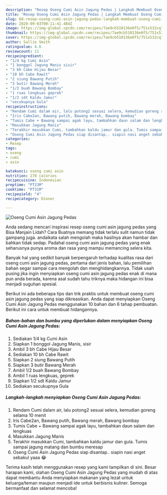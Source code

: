 ```yaml
---
description: "Resep Oseng Cumi Asin Jagung Pedas | Langkah Membuat Oseng Cumi Asin Jagung Pedas Yang Bisa Manjain Lidah"
title: "Resep Oseng Cumi Asin Jagung Pedas | Langkah Membuat Oseng Cumi Asin Jagung Pedas Yang Bisa Manjain Lidah"
slug: 68-resep-oseng-cumi-asin-jagung-pedas-langkah-membuat-oseng-cumi-asin-jagung-pedas-yang-bisa-manjain-lidah
date: 2020-09-03T00:11:41.484Z
image: https://img-global.cpcdn.com/recipes/7ae9cb510136e0f5/751x532cq70/oseng-cumi-asin-jagung-pedas-foto-resep-utama.jpg
thumbnail: https://img-global.cpcdn.com/recipes/7ae9cb510136e0f5/751x532cq70/oseng-cumi-asin-jagung-pedas-foto-resep-utama.jpg
cover: https://img-global.cpcdn.com/recipes/7ae9cb510136e0f5/751x532cq70/oseng-cumi-asin-jagung-pedas-foto-resep-utama.jpg
author: Sallie Smith
ratingvalue: 4.6
reviewcount: 11
recipeingredient:
- "1/4 kg Cumi Asin"
- "1 bonggol Jagung Manis sisir"
- "3 bh Cabe Hijau Besar"
- "10 bh Cabe Rawit"
- "2 siung Bawang Putih"
- "3 butir Bawang Merah"
- "1/2 buah Bawang Bombay"
- "1 ruas lengkuas geprek"
- "1/2 sdt Kaldu Jamur"
- "secukupnya Gula"
recipeinstructions:
- "Rendam Cumi dalam air, lalu potong2 sesuai selera, kemudian goreng selama 10 menit"
- "Iris Cabe2an, Bawang putih, Bawang merah, Bawang bombay"
- "Tumis Cabe + Bawang sampai agak layu, tambahkan daun salam dan lengkuas"
- "Masukkan Jagung Manis"
- "Terakhir masukkan Cumi, tambahkan kaldu jamur dan gula. Tumis sampai jagung matang dan bumbu meresap"
- "Oseng Cumi Asin Jagung Pedas siap disantap.. siapin nasi anget sebakul yaaa 😂"
categories:
- Resep
tags:
- oseng
- cumi
- asin

katakunci: oseng cumi asin 
nutrition: 278 calories
recipecuisine: Indonesian
preptime: "PT23M"
cooktime: "PT31M"
recipeyield: "4"
recipecategory: Dinner

---
```



![Oseng Cumi Asin Jagung Pedas](https://img-global.cpcdn.com/recipes/7ae9cb510136e0f5/751x532cq70/oseng-cumi-asin-jagung-pedas-foto-resep-utama.jpg)

Anda sedang mencari inspirasi resep oseng cumi asin jagung pedas yang Bisa Manjain Lidah? Cara Buatnya memang tidak terlalu sulit namun tidak gampang juga. andaikata salah mengolah maka hasilnya akan hambar dan bahkan tidak sedap. Padahal oseng cumi asin jagung pedas yang enak seharusnya punya aroma dan rasa yang mampu memancing selera kita.



Banyak hal yang sedikit banyak berpengaruh terhadap kualitas rasa dari oseng cumi asin jagung pedas, pertama dari jenis bahan, lalu pemilihan bahan segar sampai cara mengolah dan menghidangkannya. Tidak usah pusing jika ingin menyiapkan oseng cumi asin jagung pedas enak di mana pun anda berada, karena asal sudah tahu triknya maka hidangan ini bisa menjadi suguhan spesial.


Berikut ini ada beberapa tips dan trik praktis untuk membuat oseng cumi asin jagung pedas yang siap dikreasikan. Anda dapat menyiapkan Oseng Cumi Asin Jagung Pedas menggunakan 10 bahan dan 6 tahap pembuatan. Berikut ini cara untuk membuat hidangannya.

<!--inarticleads1-->

##### Bahan-bahan dan bumbu yang diperlukan dalam menyiapkan Oseng Cumi Asin Jagung Pedas:

1. Sediakan 1/4 kg Cumi Asin
1. Siapkan 1 bonggol Jagung Manis, sisir
1. Ambil 3 bh Cabe Hijau Besar
1. Sediakan 10 bh Cabe Rawit
1. Siapkan 2 siung Bawang Putih
1. Siapkan 3 butir Bawang Merah
1. Ambil 1/2 buah Bawang Bombay
1. Ambil 1 ruas lengkuas, geprek
1. Siapkan 1/2 sdt Kaldu Jamur
1. Sediakan secukupnya Gula




<!--inarticleads2-->

##### Langkah-langkah menyiapkan Oseng Cumi Asin Jagung Pedas:

1. Rendam Cumi dalam air, lalu potong2 sesuai selera, kemudian goreng selama 10 menit
1. Iris Cabe2an, Bawang putih, Bawang merah, Bawang bombay
1. Tumis Cabe + Bawang sampai agak layu, tambahkan daun salam dan lengkuas
1. Masukkan Jagung Manis
1. Terakhir masukkan Cumi, tambahkan kaldu jamur dan gula. Tumis sampai jagung matang dan bumbu meresap
1. Oseng Cumi Asin Jagung Pedas siap disantap.. siapin nasi anget sebakul yaaa 😂




Terima kasih telah menggunakan resep yang kami tampilkan di sini. Besar harapan kami, olahan Oseng Cumi Asin Jagung Pedas yang mudah di atas dapat membantu Anda menyiapkan makanan yang lezat untuk keluarga/teman maupun menjadi ide untuk berbisnis kuliner. Semoga bermanfaat dan selamat mencoba!
